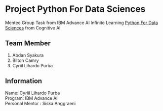 # Project Python For Data Sciences

Mentee Group Task from IBM Advance AI Infinite Learning
[Python For Data Sciences](https://cognitiveclass.ai/courses/python-for-data-science?authuser=0) from Cognitive AI 

## Team Member
1. Abdan Syakura
2. Bilton Camry
3. Cyriil Lihardo Purba

## Information
Name: Cyriil Lihardo Purba\
Program: IBM Advance AI\
Personal Mentor : Siska Anggraeni
